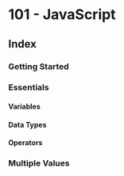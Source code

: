 # 101 - JavaScript

## Index

### Getting Started

### Essentials 

#### Variables

#### Data Types

#### Operators

### Multiple Values
